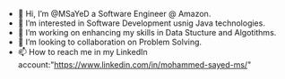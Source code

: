 - 👋 Hi, I’m @MSaYeD a Software Engineer @ Amazon.
- 👀 I’m interested in Software Development usnig Java technologies.
- 🌱 I’m working on enhancing my skills in Data Stucture and Algotithms.
- 💞️ I’m looking to collaboration on Problem Solving.
- 📫 How to reach me in my LinkedIn account:"https://www.linkedin.com/in/mohammed-sayed-ms/"

<!---
MSayedz/MSayedz is a ✨ special ✨ repository because its `README.md` (this file) appears on your GitHub profile.
You can click the Preview link to take a look at your changes.
--->
